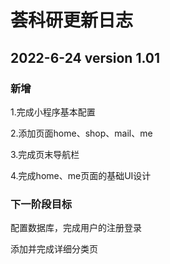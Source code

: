 # 荟科研更新日志

## 2022-6-24 version 1.01

### 新增

1.完成小程序基本配置

2.添加页面home、shop、mail、me

3.完成页末导航栏

4.完成home、me页面的基础UI设计


### 下一阶段目标

配置数据库，完成用户的注册登录

添加并完成详细分类页

